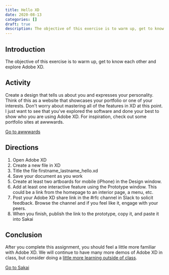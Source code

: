```yaml
---
title: Hello XD
date: 2020-08-13
categories: []
draft: true
description: The objective of this exercise is to warm up, get to know each other and explore Adobe XD.
---
```


## Introduction

The objective of this exercise is to warm up, get to know each other and explore Adobe XD.

## Activity

Create a design that tells us about you and expresses your personality. Think of this as a website that showcases your portfolio or one of your interests. Don't worry about mastering all of the features in XD at this point. I just want to see that you've explored the software and done your best to show who you are using Adobe XD. For inspiration, check out some portfolio sites at awwwards.

[Go to awwwards](https://www.awwwards.com/websites/?award=sites_of_the_day&categories=portfolio)

## Directions

1. Open Adobe XD
2. Create a new file in XD
3. Title the file firstname_lastname_hello.xd
4. Save your document as you work
5. Create at least two artboards for mobile (iPhone) in the Design window.
6. Add at least one interactive feature using the Prototype window. This could be a link from the homepage to an interior page, a menu, etc.
7. Post your Adobe XD share link in the #rfc channel in Slack to solicit feedback. Browse the channel and if you feel like it, engage with your peers.
8. When you finish, publish the link to the prototype, copy it, and paste it into Sakai

## Conclusion

After you complete this assignment, you should feel a little more familiar with Adobe XD. We will continue to have many more demos of Adobe XD in class, but consider doing a [little more learning outside of class](https://mejo187.com/resource/#adobe-xd).

[Go to Sakai](https://sakai.unc.edu)
